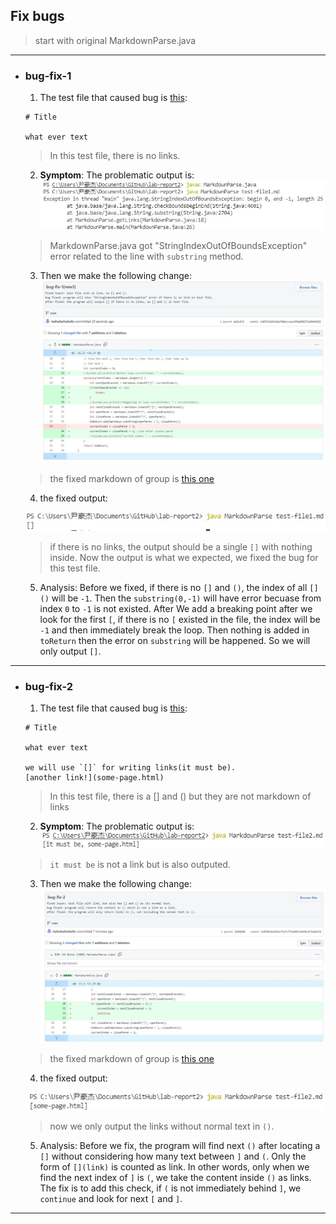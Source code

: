 ## Fix bugs
> start with original MarkdownParse.java

---

* ### **bug-fix-1**

    1. The test file that caused bug is [this](https://heihaheihahello.github.io/lab-report2/test-file1.md):

    ```
    # Title

    what ever text
    ```

    > In this test file, there is no links.

    2. **Symptom**: The problematic output is: 
    ![Image](1w.jpg)
    > MarkdownParse.java got "StringIndexOutOfBoundsException" error related to the line with `substring` method.

    3. Then we make the following change:
    ![Image](1_fix.jpg)
    > the fixed markdown of group is [this one](https://github.com/heihaheihahello/markdown-parse/commit/cb05f22b9c82efd0bcccac345a8483712464bd52#diff-c703a0ec03474d601c6bf846740b293e0538bccf38d5f677a302457479e9c652)

    4. the fixed output: 

    ![Image](1fixed.jpg)
    > if there is no links, the output should be a single `[]` with nothing inside. Now the output is what we expected, we fixed the bug for this test file.

    5. Analysis: Before we fixed, if there is no `[]` and `()`, the index of all `[]()` will be `-1`. Then the `substring(0,-1)` will have error becuase from index `0` to `-1` is not existed. After We add a breaking point after we look for the first `[`, if there is no `[` existed in the file, the index will be `-1` and then immediately break the loop. Then nothing is added in `toReturn` then the error on `substring` will be happened. So we will only output `[]`. 

---

* ### **bug-fix-2**
    

    1. The test file that caused bug is [this](https://heihaheihahello.github.io/lab-report2/test-file2.md):

    ```
    # Title

    what ever text

    we will use `[]` for writing links(it must be).
    [another link!](some-page.html)

    ```

    > In this test file, there is a [] and () but they are not markdown of links

    2. **Symptom**: The problematic output is: 
    ![Image](2-w.jpg)
    > `it must be` is not a link but is also outputed.
      
    3. Then we make the following change:
    ![Image](2_fix.jpg)
    > the fixed markdown of group is [this one](https://github.com/heihaheihahello/lab-report2/commit/b18f0e5a3144cf7e7c77be995c9af0cdf1eb8c52#diff-c703a0ec03474d601c6bf846740b293e0538bccf38d5f677a302457479e9c652)

    4. the fixed output: 

    ![Image](2fixed.jpg)
    > now we only output the links without normal text in `()`.

    5. Analysis: Before we fix, the program will find next `()` after locating a `[]` without considering how many text between `]` and `(`. Only the form of `[](link)` is counted as link. In other words, only when we find the next index of `]` is `(`, we take the content inside `()` as links. The fix is to add this check, if `(` is not immediately behind `]`, we `continue` and look for next `[` and `]`.
---
  

